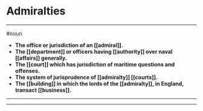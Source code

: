 # Admiralties
---
#noun
- **The office or jurisdiction of an [[admiral]].**
- **The [[department]] or officers having [[authority]] over naval [[affairs]] generally.**
- **The [[court]] which has jurisdiction of maritime questions and offenses.**
- **The system of jurisprudence of [[admiralty]] [[courts]].**
- **The [[building]] in which the lords of the [[admiralty]], in England, transact [[business]].**
---
---
